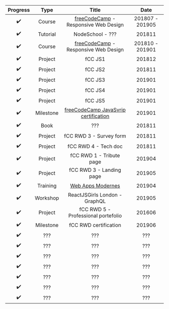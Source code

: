 | Progress | Type | Title | Date |
| :---: | :---: | :---: | :---: |
| :heavy_check_mark: | Course | [freeCodeCamp](https://learn.freecodecamp.org/) - Responsive Web Design | 201807 - 201905 |
| :heavy_check_mark: | Tutorial | NodeSchool - ??? | 201811 |
| :heavy_check_mark: | Course | [freeCodeCamp](https://learn.freecodecamp.org/) - Responsive Web Design | 201810 - 201901 |
| :heavy_check_mark: | Project | fCC JS1 | 201812 |
| :heavy_check_mark: | Project | fCC JS2 | 201811 |
| :heavy_check_mark: | Project | fCC JS3 | 201901 |
| :heavy_check_mark: | Project | fCC JS4 | 201901 |
| :heavy_check_mark: | Project | fCC JS5 | 201901 |
| :heavy_check_mark: | Milestone | [freeCodeCamp JavaSvrip certification](https://www.freecodecamp.org/certification/codingk8/javascript-algorithms-and-data-structures) | 201901 |
| :heavy_check_mark: | Book | ??? | 201811 |
| :heavy_check_mark: | Project | fCC RWD 3 - Survey form | 201811 |
| :heavy_check_mark: | Project | fCC RWD 4 - Tech doc | 201811 |
| :heavy_check_mark: | Project | fCC RWD 1 - Tribute page | 201904 |
| :heavy_check_mark: | Project | fCC RWD 3 - Landing page | 201905 |
| :heavy_check_mark: | Training | [Web Apps Modernes](https://delicious-insights.com/fr/formations/web-apps-modernes/) | 201904 |
| :heavy_check_mark: | Workshop | ReactJSGirls London - GraphQL | 201905 |
| :heavy_check_mark: | Project | fCC RWD 5 - Professional portefolio | 201606 |
| :heavy_check_mark: | Milestone | fCC RWD certification | 201906 |
| :heavy_check_mark: | ??? | ??? | ??? |
| :heavy_check_mark: | ??? | ??? | ??? |
| :heavy_check_mark: | ??? | ??? | ??? |
| :heavy_check_mark: | ??? | ??? | ??? |
| :heavy_check_mark: | ??? | ??? | ??? |
| :heavy_check_mark: | ??? | ??? | ??? |
| :heavy_check_mark: | ??? | ??? | ??? |


